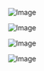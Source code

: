 ![Image](https://github.com/user-attachments/assets/f77a3e71-a7b4-433a-926a-7844655dab66)

![Image](https://github.com/user-attachments/assets/1c5d8aa1-edba-43d8-b76a-f03f78c35845)

![Image](https://github.com/user-attachments/assets/e37dad2a-1db6-4a26-9963-3bb5e25b24f1)

![Image](https://github.com/user-attachments/assets/b61ccf7a-c51b-42e6-b0d9-5c954496d858)
